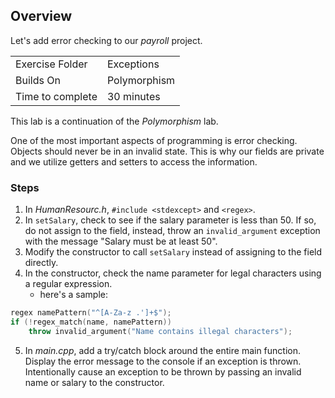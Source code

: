 ## Overview

Let's add error checking to our *payroll* project.

| | |
| --------- | --------------------------- |
| Exercise Folder | Exceptions |
| Builds On | Polymorphism |
| Time to complete | 30 minutes


This lab is a continuation of the *Polymorphism* lab.

One of the most important aspects of programming is error checking. Objects should never be in an invalid state.  This is why our fields are private and we utilize getters and setters to access the information.

### Steps
1. In *HumanResourc.h*, `#include <stdexcept>` and `<regex>`. 
1. In `setSalary`, check to see if the salary parameter is less than 50.  If so, do not assign to the field, instead, throw an `invalid_argument` exception with the message "Salary must be at least 50".
1. Modify the constructor to call `setSalary` instead of assigning to the field directly.
1. In the constructor, check the name parameter for legal characters using a regular expression.
    * here's a sample:

```cpp
regex namePattern("^[A-Za-z .']+$");
if (!regex_match(name, namePattern))
	throw invalid_argument("Name contains illegal characters");
```

5. In *main.cpp*, add a try/catch block around the entire main function.  Display the error message to the console if an exception is thrown.  Intentionally cause an exception to be thrown by passing an invalid name or salary to the constructor.